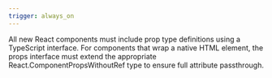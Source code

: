 ```yaml
---
trigger: always_on
---
```


All new React components must include prop type definitions using a TypeScript interface. For components that wrap a native HTML element, the props interface must extend the appropriate React.ComponentPropsWithoutRef type to ensure full attribute passthrough.